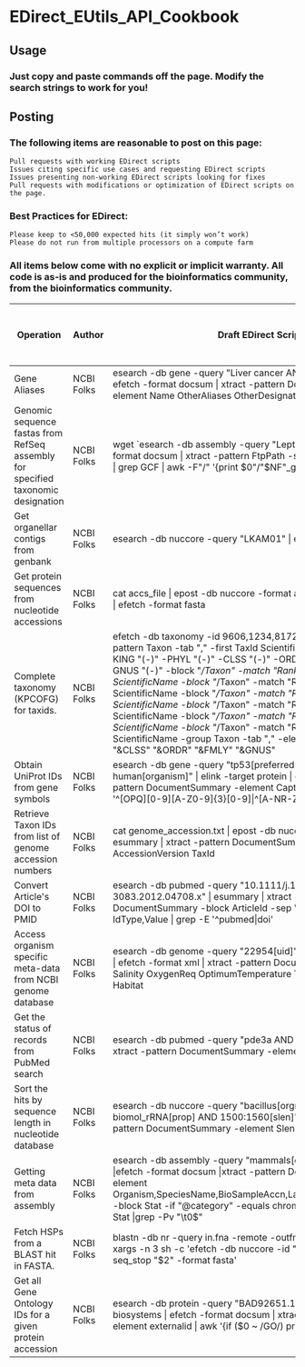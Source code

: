 # EDirect_EUtils_API_Cookbook

## Usage

### Just copy and paste commands off the page.  Modify the search strings to work for you!

## Posting
### The following items are reasonable to post on this page:
    Pull requests with working EDirect scripts
    Issues citing specific use cases and requesting EDirect scripts
    Issues presenting non-working EDirect scripts looking for fixes
    Pull requests with modifications or optimization of EDirect scripts on the page.
### Best Practices for EDirect:
    Please keep to <50,000 expected hits (it simply won’t work)
    Please do not run from multiple processors on a compute farm

### All items below come with no explicit or implicit warranty.  All code is as-is and produced for the bioinformatics community, from the bioinformatics community.  

| Operation                                                                          	| Author     	| Draft EDirect Script                                                                                                                                                                                                                                                                                                                                                                                                                                                                                                                                                                                                                                                         	| Edited (vetted) EDirect Script (anyone)                                                                                                                                                                                                                                                                                                               	|   	|
|------------------------------------------------------------------------------------	|------------	|------------------------------------------------------------------------------------------------------------------------------------------------------------------------------------------------------------------------------------------------------------------------------------------------------------------------------------------------------------------------------------------------------------------------------------------------------------------------------------------------------------------------------------------------------------------------------------------------------------------------------------------------------------------------------	|-------------------------------------------------------------------------------------------------------------------------------------------------------------------------------------------------------------------------------------------------------------------------------------------------------------------------------------------------------	|---	|
| Gene Aliases                                                                       	| NCBI Folks 	| esearch -db gene -query   "Liver cancer AND Homo sapiens" \| efetch -format docsum \| xtract   -pattern DocumentSummary -element Name OtherAliases OtherDesignations                                                                                                                                                                                                                                                                                                                                                                                                                                                                                                           	|                                                                                                                                                                                                                                                                                                                                                       	|   	|
| Genomic sequence fastas   from RefSeq assembly for specified taxonomic designation 	| NCBI Folks 	| wget \`esearch -db assembly   -query "Leptospira alstonii" \| efetch -format docsum \| xtract   -pattern FtpPath -sep "\n" -element FtpPath \| grep GCF \| awk   -F"/" '{print $0"/"$NF"_genomic.fna.gz"}'\`                                                                                                                                                                                                                                                                                                                                                                                                                                                                       	|                                                                                                                                                                                                                                                                                                                                                       	|   	|
| Get organellar contigs from   genbank                                              	| NCBI Folks 	| esearch -db nuccore -query "LKAM01" \| efetch   -format fasta                                                                                                                                                                                                                                                                                                                                                                                                                                                                                                                                                                                                                 	|                                                                                                                                                                                                                                                                                                                                                       	|   	|
| Get   protein sequences from nucleotide accessions                                 	| NCBI Folks 	| cat accs_file \| epost -db   nuccore -format acc \| elink -target protein \| efetch -format fasta                                                                                                                                                                                                                                                                                                                                                                                                                                                                                                                                                                               	|                                                                                                                                                                                                                                                                                                                                                       	|   	|
| Complete taxonomy (KPCOFG)   for taxids.                                           	| NCBI Folks 	| efetch -db taxonomy -id 9606,1234,81726 -format xml \|   xtract -pattern Taxon -tab "," -first TaxId ScientificName -group   Taxon -KING "(-)" -PHYL "(-)" -CLSS "(-)" -ORDR   "(-)" -FMLY "(-)" -GNUS "(-)" -block   "*/Taxon" -match "Rank:kingdom" -KING ScientificName   -block "*/Taxon" -match "Rank:phylum" -PHYL   ScientificName -block "*/Taxon" -match "Rank:class" -CLSS   ScientificName -block "*/Taxon" -match "Rank:order" -ORDR   ScientificName -block "*/Taxon" -match "Rank:family"   -FMLY ScientificName -block "*/Taxon" -match "Rank:genus"   -GNUS ScientificName -group Taxon -tab "," -element   "&KING" "&PHYL" "&CLSS"   "&ORDR" "&FMLY" "&GNUS" 	|                                                                                                                                                                                                                                                                                                                                                       	|   	|
| Obtain UniProt IDs from   gene symbols                                             	| NCBI Folks 	| esearch -db gene -query "tp53[preferred symbol] AND   human[organism]" \| elink -target protein \| esummary \| xtract -pattern   DocumentSummary -element Caption SourceDb \| grep -E '^[OPQ][0-9][A-Z0-9]{3}[0-9]\|^[A-NR-Z][0-9]([A-Z][A-Z0-9]{2}[0-9]){1,2}'                                                                                                                                                                                                                                                                                                                                                                                                                 	|                                                                                                                                                                                                                                                                                                                                                       	|   	|
| Retrieve   Taxon IDs from list of genome accession numbers                         	| NCBI Folks 	| cat genome_accession.txt \|   epost -db nuccore -format acc \| esummary \| xtract -pattern DocumentSummary   -element AccessionVersion TaxId                                                                                                                                                                                                                                                                                                                                                                                                                                                                                                                                    	|                                                                                                                                                                                                                                                                                                                                                       	|   	|
| Convert Article's DOI to   PMID                                                    	| NCBI Folks 	| esearch -db pubmed -query   "10.1111/j.1468-3083.2012.04708.x" \| esummary \| xtract -pattern   DocumentSummary -block ArticleId -sep "\t " -tab "\n"   -element IdType,Value \| grep -E '^pubmed\|doi'                                                                                                                                                                                                                                                                                                                                                                                                                                                                          	|                                                                                                                                                                                                                                                                                                                                                       	|   	|
| Access organism specific   meta-data from NCBI genome database                     	| NCBI Folks 	| esearch -db genome -query "22954[uid]" \| elink   -target bioproject \| efetch -format xml \| xtract -pattern DocumentSummary   -element Salinity OxygenReq OptimumTemperature TemperatureRange Habitat                                                                                                                                                                                                                                                                                                                                                                                                                                                                         	|                                                                                                                                                                                                                                                                                                                                                       	|   	|
| Get the status of records   from PubMed search                                     	| NCBI Folks 	| esearch -db pubmed -query "pde3a AND 2016[dp]" \|   esummary \| xtract -pattern DocumentSummary -element Id RecordStatus                                                                                                                                                                                                                                                                                                                                                                                                                                                                                                                                                       	|                                                                                                                                                                                                                                                                                                                                                       	|   	|
| Sort the hits by sequence   length in nucleotide database                          	| NCBI Folks 	| esearch -db nuccore -query   "bacillus[orgn] AND biomol_rRNA[prop] AND 1500:1560[slen]" \|   esummary \| xtract -pattern DocumentSummary -element Slen Extra \| sort -rnk 1                                                                                                                                                                                                                                                                                                                                                                                                                                                                                                     	|                                                                                                                                                                                                                                                                                                                                                       	|   	|
| Getting meta data from   assembly                                                  	| NCBI Folks 	| esearch -db assembly -query "mammals[orgn] AND   latest[filter]" \|efetch -format docsum \|xtract -pattern DocumentSummary   -element Organism,SpeciesName,BioSampleAccn,LastMajorReleaseAccession     -block Stat -if "@category" -equals chromosome_count -element Stat   \|grep -Pv "\t0$"                                                                                                                                                                                                                                                                                                                                                                                   	|                                                                                             	|   	|
| Fetch HSPs from a BLAST hit   in FASTA.                                            	| NCBI Folks 	| blastn -db nr -query in.fna -remote -outfmt "6 sacc   sstart send" \| xargs -n 3 sh -c 'efetch -db nuccore -id "$0"   -seq_start "$1" -seq_stop "$2" -format fasta'                                                                                                                                                                                                                                                                                                                                                                                                                                                                                                           	|                                                                                                                                                                                                                                                                                                                                                       	|   	|
| Get all Gene Ontology IDs for a given protein accession | NCBI Folks | esearch -db protein -query "BAD92651.1" \| elink -target biosystems \| efetch -format docsum \| xtract -pattern externalid -element externalid \| awk '{if ($0 ~ /GO/) print $0}' | |  
